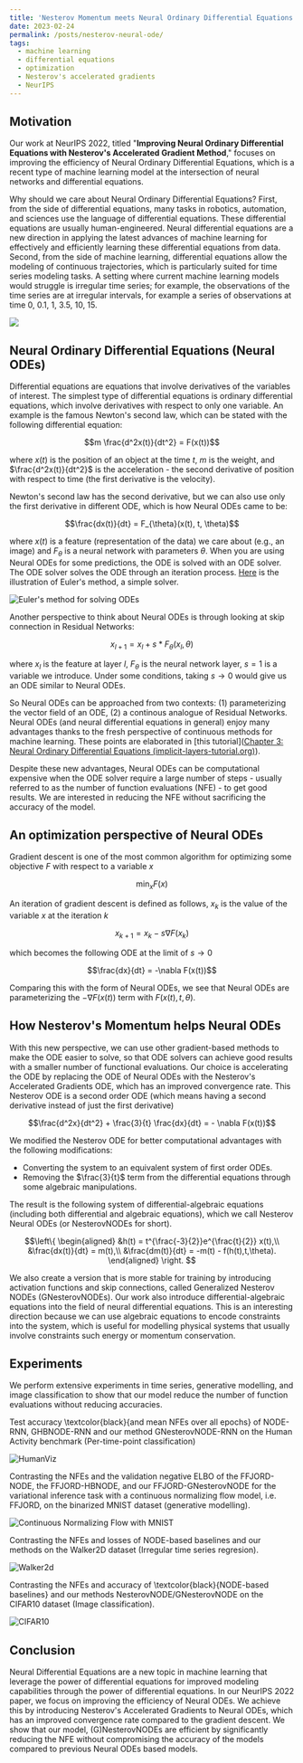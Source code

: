 ```yaml
---
title: 'Nesterov Momentum meets Neural Ordinary Differential Equations'
date: 2023-02-24
permalink: /posts/nesterov-neural-ode/
tags:
  - machine learning
  - differential equations
  - optimization
  - Nesterov's accelerated gradients
  - NeurIPS
---
```


## Motivation

Our work at NeurIPS 2022, titled "**Improving Neural Ordinary Differential Equations with Nesterov's Accelerated Gradient Method**," focuses on improving the efficiency of Neural Ordinary Differential Equations, which is a recent type of machine learning model at the intersection of neural networks and differential equations.

Why should we care about Neural Ordinary Differential Equations? First, from the side of differential equations, many tasks in robotics, automation, and sciences use the language of differential equations. These differential equations are usually human-engineered. Neural differential equations are a new direction in applying the latest advances of machine learning for effectively and efficiently learning these differential equations from data. Second, from the side of machine learning, differential equations allow the modeling of continuous trajectories, which is particularly suited for time series modeling tasks. A setting where current machine learning models would struggle is irregular time series; for example, the observations of the time series are at irregular intervals, for example a series of observations at time 0, 0.1, 1, 3.5, 10, 15.

![](/posts/Physionet-example.png)
  

## Neural Ordinary Differential Equations (Neural ODEs)

Differential equations are equations that involve derivatives of the variables of interest. The simplest type of differential equations is ordinary differential equations, which involve derivatives with respect to only one variable. An example is the famous Newton's second law, which can be stated with the following differential equation:

$$m \frac{d^2x(t)}{dt^2} = F(x(t))$$

where $x(t)$ is the position of an object at the time $t$, $m$ is the weight, and $\frac{d^2x(t)}{dt^2}$ is the acceleration - the second derivative of position with respect to time (the first derivative is the velocity).

Newton's second law has the second derivative, but we can also use only the first derivative in different ODE, which is how Neural ODEs came to be:

$$\frac{dx(t)}{dt} = F_{\theta}(x(t), t, \theta)$$
  
where $x(t)$ is a feature (representation of the data) we care about (e.g., an image) and $F_{\theta}$ is a neural network with parameters $\theta$. When you are using Neural ODEs for some predictions, the ODE is solved with an ODE solver. The ODE solver solves the ODE through an iteration process. [Here](https://raw.githubusercontent.com/pranabendra/articles/master/Euler-method/images/Euler.png) is the illustration of Euler's method, a simple solver.

![Euler's method for solving ODEs](/posts/euler-method.png)

Another perspective to think about Neural ODEs is through looking at skip connection in Residual Networks:

$$x_{l+1} = x_{l} + s * F_{\theta}(x_l, \theta)$$

where $x_l$ is the feature at layer $l$, $F_{\theta}$ is the neural network layer, $s=1$ is a variable we introduce. Under some conditions, taking $s \rightarrow 0$ would give us an ODE similar to Neural ODEs.

So Neural ODEs can be approached from two contexts: (1) parameterizing the vector field of an ODE, (2) a continous analogue of Residual Networks. Neural ODEs (and neural differential equations in general) enjoy many advantages thanks to the fresh perspective of continuous methods for machine learning. These points are elaborated in [this tutorial]([Chapter 3: Neural Ordinary Differential Equations (implicit-layers-tutorial.org)](http://implicit-layers-tutorial.org/neural_odes/)).

Despite these new advantages, Neural ODEs can be computational expensive when the ODE solver require a large number of steps - usually referred to as the number of function evaluations (NFE) - to get good results. We are interested in reducing the NFE without sacrificing the accuracy of the model.
  

## An optimization perspective of Neural ODEs
Gradient descent is one of the most common algorithm for optimizing some objective $F$ with respect to a variable $x$

$$\min_x F(x)$$

An iteration of gradient descent is defined as follows, $x_k$ is the value of the variable $x$ at the iteration $k$

$$x_{k+1} = x_{k} - s \nabla F(x_k)$$

which becomes the following ODE at the limit of $s \rightarrow 0$ 

$$\frac{dx}{dt} = -\nabla F(x(t))$$

Comparing this with the form of Neural ODEs, we see that Neural ODEs are parameterizing the $-\nabla F(x(t))$ term with $F(x(t), t, \theta)$.

## How Nesterov's Momentum helps Neural ODEs

With this new perspective, we can use other gradient-based methods to make the ODE easier to solve, so that ODE solvers can achieve good results with a smaller number of functional evaluations. Our choice is accelerating the ODE by replacing the ODE of Neural ODEs with the Nesterov's Accelerated Gradients ODE, which has an improved convergence rate. This Nesterov ODE is a second order ODE (which means having a second derivative instead of just the first derivative)

$$\frac{d^2x}{dt^2} + \frac{3}{t} \frac{dx}{dt} = - \nabla F(x(t))$$

We modified the Nesterov ODE for better computational advantages with the following modifications: 
- Converting the system to an equivalent system of first order ODEs.
- Removing the $\frac{3}{t}$ term from the differential equations through some algebraic manipulations.

The result is the following system of differential-algebraic equations (including both differential and algebraic equations), which we call Nesterov Neural ODEs (or NesterovNODEs for short).

$$\left\{
  \begin{aligned}
    &h(t) = t^{\frac{-3}{2}}e^{\frac{t}{2}} x(t),\\
    &\frac{dx(t)}{dt} = m(t),\\
    &\frac{dm(t)}{dt} = -m(t) - f(h(t),t,\theta).
  \end{aligned}
  \right.
$$

We also create a version that is more stable for training by introducing activation functions and skip connections, called Generalized Nesterov NODEs (GNesterovNODEs).
Our work also introduce differential-algebraic equations into the field of neural differential equations. This is an interesting direction because we can use algebraic equations to encode constraints into the system, which is useful for modelling physical systems that usually involve constraints such energy or momentum conservation.

## Experiments
We perform extensive experiments in time series, generative modelling, and image classification to show that our model reduce the number of function evaluations without reducing accuracies.

Test accuracy \textcolor{black}{and mean NFEs over all epochs} of NODE-RNN, GHBNODE-RNN and our method GNesterovNODE-RNN on the Human Activity benchmark (Per-time-point classification)

![HumanViz](/posts/human_viz.png)

Contrasting the NFEs and the validation negative ELBO of the FFJORD-NODE, the FFJORD-HBNODE, and our FFJORD-GNesterovNODE for the variational inference task with a continuous normalizing flow model, i.e. FFJORD, on the binarized MNIST dataset (generative modelling).

![Continuous Normalizing Flow with MNIST](/posts/cnf_mnist_viz.png)

Contrasting the NFEs and losses of NODE-based baselines and our methods on the Walker2D dataset (Irregular time series regresion).

![Walker2d](/posts/walker2d.png)

Contrasting the NFEs and accuracy of \textcolor{black}{NODE-based baselines} and our methods NesterovNODE/GNesterovNODE on the CIFAR10 dataset (Image classification).

![CIFAR10](/posts/cifar.png)

## Conclusion
Neural Differential Equations are a new topic in machine learning that leverage the power of differential equations for improved modeling capabilities through the power of differential equations. In our NeurIPS 2022 paper, we focus on improving the efficiency of Neural ODEs. We achieve this by introducing Nesterov's Accelerated Gradients to Neural ODEs, which has an improved convergence rate compared to the gradient descent. We show that our model, (G)NesterovNODEs are efficient by significantly reducing the NFE without compromising the accuracy of the models compared to previous Neural ODEs based models.